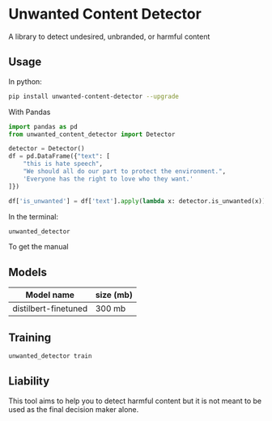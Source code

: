 # Unwanted Content Detector

A library to detect undesired, unbranded, or harmful content

## Usage

In python:


```sh
pip install unwanted-content-detector --upgrade
```

With Pandas

```py
import pandas as pd
from unwanted_content_detector import Detector

detector = Detector()
df = pd.DataFrame({"text": [
    "this is hate speech",
    "We should all do our part to protect the environment.",
    'Everyone has the right to love who they want.'
]})

df['is_unwanted'] = df['text'].apply(lambda x: detector.is_unwanted(x))
```

In the terminal:

```sh
unwanted_detector 
```


To get the manual

## Models

| Model name            | size (mb) 
|-----------------------|-----------
| distilbert-finetuned | 300 mb

## Training 

```py
unwanted_detector train
```


## Liability

This tool aims to help you to detect harmful content but it is not meant to be used as the final decision maker alone. 
